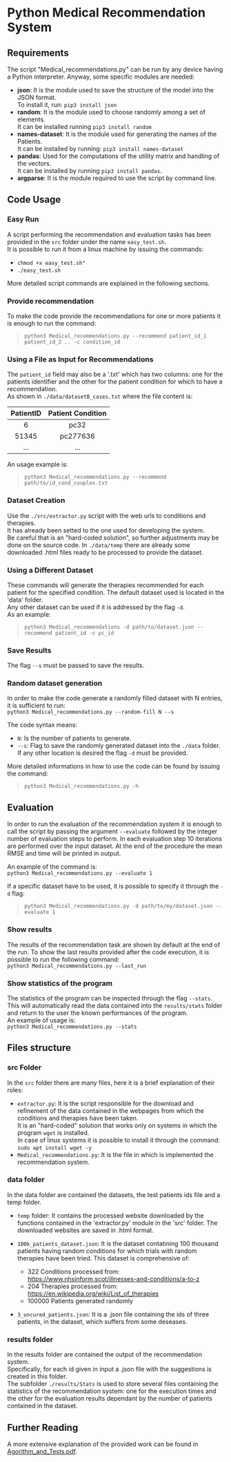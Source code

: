 # Python Medical Recommendation System

## Requirements

The script "Medical_recommendations.py" can be run by any device having a
Python interpreter.
Anyway, some specific modules are needed:

- **json**: It is the module used to save the structure of the model into
     the JSON format.  
        To install it, run: `pip3 install json`
- **random**: It is the module used to choose randomly among a set of
          elements.  
       It can be installed running `pip3 install random`
- **names-dataset**: It is the module used for generating the names of
      the Patients.  
      It can be installed by running: `pip3 install names-dataset`
- **pandas**: Used for the computations of the utility matrix and
     handling of the vectors.  
       It can be installed by running `pip3 install pandas`.
- **argparse**: It is the module required to use the script by command
    line.

## Code Usage

### Easy Run

A script performing the recommendation and evaluation tasks has been
provided in the `src` folder under the name `easy_test.sh`.  
It is possible to run it from a linux machine by issuing the commands:

- `chmod +x easy_test.sh"`
- `./easy_test.sh`

More detailed script commands are explained in the following sections.

### Provide recommendation

To make the code provide the recommendations for one or more patients it
is enough to run the command:  
> `python3 Medical_recommendations.py --recommend patient_id_1
patient_id_2 .. -c condition_id`

### Using a File as Input for Recommendations

The `patient_id` field may also be a '.txt' which has two columns:
one for the patients identifier and the other for the patient
condition for which to have a recommendation.  
As shown in `./data/datasetB_cases.txt` where the file content is:  

PatientID | Patient Condition
:--------:|:----------------:
6    | pc32
51345   | pc277636
...    | ...

An usage example is:
> `python3 Medical_recommendations.py --recommend path/to/id_cond_couples.txt`

### Dataset Creation

Use the `./src/extractor.py` script with the web urls to conditions and
therapies.  
It has already been setted to the one used for developing the system.  
Be careful that is an "hard-coded solution", so further adjustments may
be done on the source code.
In `./data/temp` there are already some downloaded .html files ready to
be processed to provide the dataset.

### Using a Different Dataset

These commands will generate the therapies recommended for each patient
for the specified condition.
The default dataset used is located in the 'data' folder.  
Any other dataset can be used if it is addressed by the flag `-d`.  
As an example:  
> `python3 Medical_recommendations -d path/to/dataset.json --recommend patient_id -c pc_id`

### Save Results

The flag `--s` must be passed to save the results.

### Random dataset generation

In order to make the code generate a randomly filled dataset with N
entries, it is sufficient to run:  
`python3 Medical_recommendations.py --random-fill N --s`

The code syntax means:

- `N`: Is the number of patients to generate.
- `--s`: Flag to save the randomly generated dataset into the `./data`
   folder.  
   If any other location is desired the flag `-d` must be provided.

More detailed informations in how to use the code can be found by
issuing the command:  
>`python3 Medical_recommendations.py -h`

## Evaluation

In order to run the evaluation of the recommendation system it is enough
to call the script by passing the argument `--evaluate` followed by the
integer number of evaluation steps to perform.
In each evaluation step 10 iterations are performed over the input
dataset.
At the end of the procedure the mean RMSE and time will be printed in
output.

An example of the command is:  
`python3 Medical_recommendations.py --evaluate 1`

If a specific dataset have to be used, it is possible to specify it
through the `-d` flag:  
>`python3 Medical_recommendations.py -d path/to/my/dataset.json --evaluate 1`

### Show results

The results of the recommendation task are shown by default at the end
of the run.
To show the last results provided after the code execution, it is
possible to run the following command:  
`python3 Medical_recommendations.py --last_run`

### Show statistics of the program

The statistics of the program can be inspected through the flag
`--stats`.  
This will automatically read the data contained into the `results/stats`
folder and return to the user the known performances of the program.  
An example of usage is:  
`python3 Medical_recommendations.py --stats`

## Files structure

### src Folder

In the `src` folder there are many files, here it is a brief explanation
of their roles:

- `extractor.py`: It is the script responsible for the download and
      refinement of the data contained in the webpages from which the
   conditions and therapies have been taken.  
   It is an "hard-coded" solution that works only on systems in which
   the program `wget` is installed.  
   In case of linux systems it is possible to install it through the
   command:  
      `sudo apt install wget -y`
- `Medical_recommendations.py`: It is the file in which is implemented
        the recommendation system.

### data folder

In the data folder are contained the datasets, the test patients ids
file and a temp folder.  

- `temp` folder: It contains the processed website downloaded by the
    functions contained in the 'extractor.py' module in the 'src' folder.
    The downloaded websites are saved in .html format.
- `100k_patients_dataset.json`: It is the dataset contatining 100
    thousand patients having random conditions for which trials with
    random therapies have been tried. This dataset is comprehensive of:

  - 322 Conditions processed from:  
  <https://www.nhsinform.scot/illnesses-and-conditions/a-to-z>
  - 204 Therapies processed from:  
   <https://en.wikipedia.org/wiki/List_of_therapies>
  - 100000 Patients generated randomly

- `3_uncured_patients.json`: It is a .json file containing the ids of
          three patients, in the dataset, which suffers from some deseases.

### results folder

In the results folder are contained the output of the recommendation
system.  
Specifically, for each id given in input a .json file with the
suggestions is created in this folder.  
The subfolder `./results/Stats` is used to store several files
containing the statistics of the recommendation system: one for the
execution times and the other for the evaluation results dependant by
the number of patients contained in the dataset.

## Further Reading

A more extensive explanation of the provided work can be found in
[Agorithm_and_Tests.pdf](https://github.com/Davide-1998/Medical_Recommendation_System/blob/c10cc9167661eb0b84a8645b7db290e71af89f8a/doc/Algorithm_and_Tests.pdf).
